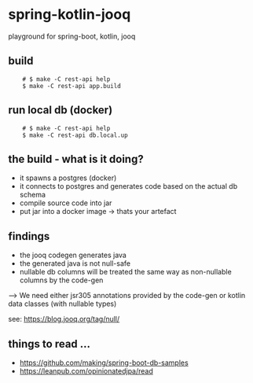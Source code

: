 # spring-kotlin-jooq
playground for spring-boot, kotlin, jooq

## build

```
    # $ make -C rest-api help
    $ make -C rest-api app.build

```

## run local db (docker)

```
    # $ make -C rest-api help
    $ make -C rest-api db.local.up

```


## the build - what is it doing?

- it spawns a postgres (docker)
- it connects to postgres and generates code based on the actual db schema
- compile source code into jar
- put jar into a docker image -> thats your artefact


## findings

- the jooq codegen generates java
- the generated java is not null-safe
- nullable db columns will be treated the same way as non-nullable columns by the code-gen

--> We need either jsr305 annotations provided by the code-gen or kotlin data classes (with nullable types)

see: https://blog.jooq.org/tag/null/

## things to read ...
- https://github.com/making/spring-boot-db-samples
- https://leanpub.com/opinionatedjpa/read